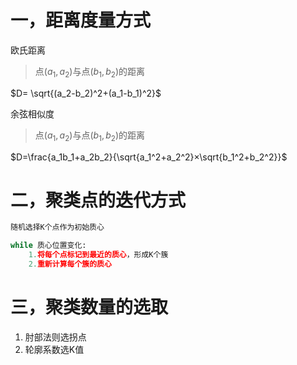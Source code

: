 # 一，距离度量方式

欧氏距离

> 点$(a_1,a_2)$与点$(b_1,b_2)$的距离

$D= \sqrt{(a_2-b_2)^2+(a_1-b_1)^2}$

余弦相似度

> 点$(a_1,a_2)$与点$(b_1,b_2)$的距离

$D=\frac{a_1b_1+a_2b_2}{\sqrt{a_1^2+a_2^2}×\sqrt{b_1^2+b_2^2}}$

# 二，聚类点的迭代方式

```python
随机选择K个点作为初始质心 

while 质心位置变化:  
    1.将每个点标记到最近的质心，形成K个簇
    2.重新计算每个簇的质心
```

# 三，聚类数量的选取

1. 肘部法则选拐点
2. 轮廓系数选K值
